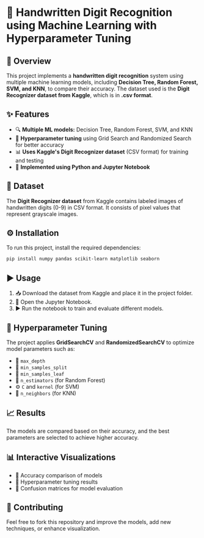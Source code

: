 # 📝 Handwritten Digit Recognition using Machine Learning with Hyperparameter Tuning

## 🚀 Overview
This project implements a **handwritten digit recognition** system using multiple machine learning models, including **Decision Tree, Random Forest, SVM, and KNN**, to compare their accuracy. The dataset used is the **Digit Recognizer dataset from Kaggle**, which is in **.csv format**.

## ✨ Features
- 🔍 **Multiple ML models:** Decision Tree, Random Forest, SVM, and KNN
- 🎯 **Hyperparameter tuning** using Grid Search and Randomized Search for better accuracy
- 📊 **Uses Kaggle's Digit Recognizer dataset** (CSV format) for training and testing
- 🐍 **Implemented using Python and Jupyter Notebook**

## 📂 Dataset
The **Digit Recognizer dataset** from Kaggle contains labeled images of handwritten digits (0-9) in CSV format. It consists of pixel values that represent grayscale images.

## ⚙️ Installation
To run this project, install the required dependencies:

```bash
pip install numpy pandas scikit-learn matplotlib seaborn
```

## ▶️ Usage
1. 📥 Download the dataset from Kaggle and place it in the project folder.
2. 📜 Open the Jupyter Notebook.
3. ▶️ Run the notebook to train and evaluate different models.

## 🔧 Hyperparameter Tuning
The project applies **GridSearchCV** and **RandomizedSearchCV** to optimize model parameters such as:
- 🌳 `max_depth`
- 🔢 `min_samples_split`
- 🍃 `min_samples_leaf`
- 🌲 `n_estimators` (for Random Forest)
- ⚙️ `C` and `kernel` (for SVM)
- 📏 `n_neighbors` (for KNN)

## 📈 Results
The models are compared based on their accuracy, and the best parameters are selected to achieve higher accuracy.

## 📊 Interactive Visualizations
- 📌 Accuracy comparison of models
- 📌 Hyperparameter tuning results
- 📌 Confusion matrices for model evaluation

## 🤝 Contributing
Feel free to fork this repository and improve the models, add new techniques, or enhance visualization.


